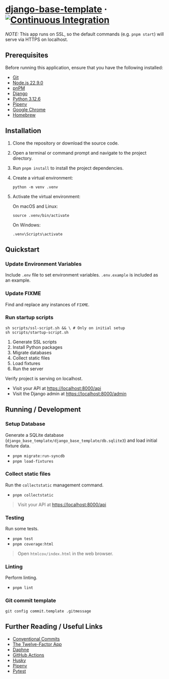 # [django-base-template](https://github.com/ibraheem4/django-base-template) &middot; [![Continuous Integration](https://github.com/ibraheem4/django-base-template/actions/workflows/ci.yml/badge.svg)](https://github.com/ibraheem4/django-base-template/actions?query=workflow%3A%22Continuous+Integration%22)

_NOTE:_ This app runs on SSL, so the default commands (e.g. `pnpm start`) will serve via HTTPS on localhost.

## Prerequisites [](#prerequisites)

Before running this application, ensure that you have the following installed:

- [Git](https://git-scm.com/)
- [Node.js 22.9.0](https://nodejs.org/)
- [pnPM](https://pnpm.io)
- [Django](https://www.djangoproject.com/)
- [Python 3.12.6](https://www.python.org/downloads/)
- [Pipenv](https://pypi.org/project/pipenv/)
- [Google Chrome](https://google.com/chrome/)
- [Homebrew](https://brew.sh)

## Installation

1. Clone the repository or download the source code.
2. Open a terminal or command prompt and navigate to the project directory.
3. Run `pnpm install` to install the project dependencies.
4. Create a virtual environment:
   ```
   python -m venv .venv
   ```
5. Activate the virtual environment:

   On macOS and Linux:

   ```
   source .venv/bin/activate
   ```

   On Windows:

   ```
   .venv\Scripts\activate
   ```

## Quickstart [](#quickstart)

### Update Environment Variables [](#update-environment-variables)

Include `.env` file to set environment variables. `.env.example` is included as an example.

### Update FIXME [](#update-fixme)

Find and replace any instances of `FIXME`.

### Run startup scripts [](#run-startup-scripts)

```
sh scripts/ssl-script.sh && \ # Only on initial setup
sh scripts/startup-script.sh
```

1. Generate SSL scripts
2. Install Python packages
3. Migrate databases
4. Collect static files
5. Load fixtures
6. Run the server

Verify project is serving on localhost.

- Visit your API at [https://localhost:8000/api](https://localhost:8000/api)
- Visit the Django admin at [https://localhost:8000/admin](https://localhost:8000/admin)

## Running / Development [](#running-developing)

### Setup Database [](#setup-database)

Generate a SQLite database (`django_base_template/django_base_template/db.sqlite3`) and load initial fixture data.

- `pnpm migrate:run-syncdb`
- `pnpm load-fixtures`

### Collect static files [](#collect-static-files)

Run the `collectstatic` management command.

- `pnpm collectstatic`

> Visit your API at [https://localhost:8000/api](https://localhost:8000/api)

### Testing [](#testing)

Run some tests.

- `pnpm test`
- `pnpm coverage:html`

> Open `htmlcov/index.html` in the web browser.

### Linting [](#linting)

Perform linting.

- `pnpm lint`

### Git commit template [](#git-commit-template)

    git config commit.template .gitmessage

## Further Reading / Useful Links [](#further-reading-useful-links)

- [Conventional Commits](https://www.conventionalcommits.org)
- [The Twelve-Factor App](https://12factor.net)
- [Daphne](https://github.com/django/daphne)
- [GitHub Actions](https://github.com/features/actions)
- [Husky](https://typicode.github.io/husky/)
- [Pipenv](https://pypi.org/project/pipenv/)
- [Pytest](https://docs.pytest.org/en/stable/)
